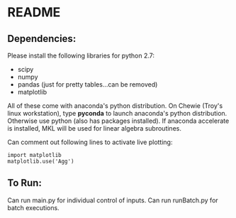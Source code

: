 README
=========

Dependencies:
-------------
Please install the following libraries for python 2.7:

- scipy
- numpy
- pandas (just for pretty tables...can be removed)
- matplotlib

All of these come with anaconda's python distribution. On Chewie (Troy's linux workstation), type **pyconda** to launch anaconda's python distribution. Otherwise use python (also has packages installed). If anaconda accelerate is installed, MKL will be used for linear algebra subroutines.

Can comment out following lines to activate live plotting:

    import matplotlib
    matplotlib.use('Agg')

To Run:
----------
Can run main.py for individual control of inputs. Can run runBatch.py for batch executions.


